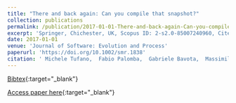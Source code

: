 ```yaml
---
title: "There and back again: Can you compile that snapshot?"
collection: publications
permalink: /publication/2017-01-01-There-and-back-again-Can-you-compile-that-snapshot
excerpt: 'Springer, Chichester, UK, Scopus ID: 2-s2.0-85007240960, Cited by: 22'
date: 2017-01-01
venue: 'Journal of Software: Evolution and Process'
paperurl: 'https://doi.org/10.1002/smr.1838'
citation: ' Michele Tufano,  Fabio Palomba,  Gabriele Bavota,  Massimiliano Di Penta,  Rocco Oliveto,  Andrea De Lucia,  Denys Poshyvanyk, &quot;There and back again: Can you compile that snapshot?.&quot; Journal of Software: Evolution and Process, 2017.'
---
```

[Bibtex](https://dblp.org/rec/bib/journals/smr/TufanoPBPOLP17){:target="_blank"}

[Access paper here](https://doi.org/10.1002/smr.1838){:target="_blank"}
